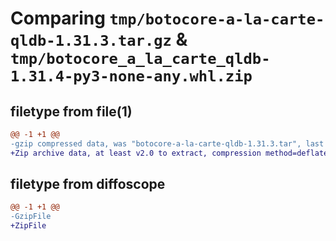 # Comparing `tmp/botocore-a-la-carte-qldb-1.31.3.tar.gz` & `tmp/botocore_a_la_carte_qldb-1.31.4-py3-none-any.whl.zip`

## filetype from file(1)

```diff
@@ -1 +1 @@
-gzip compressed data, was "botocore-a-la-carte-qldb-1.31.3.tar", last modified: Fri Jul 14 01:46:31 2023, max compression
+Zip archive data, at least v2.0 to extract, compression method=deflate
```

## filetype from diffoscope

```diff
@@ -1 +1 @@
-GzipFile
+ZipFile
```

